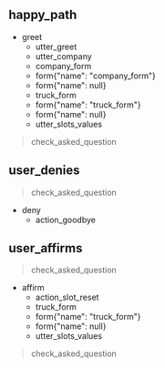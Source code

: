 ## happy_path
* greet
  - utter_greet
  - utter_company
  - company_form
  - form{"name": "company_form"}
  - form{"name": null}
  - truck_form
  - form{"name": "truck_form"}
  - form{"name": null}
  - utter_slots_values
> check_asked_question

## user_denies
> check_asked_question
* deny
    - action_goodbye

## user_affirms
> check_asked_question
* affirm
    - action_slot_reset
    - truck_form
    - form{"name": "truck_form"}
    - form{"name": null}
    - utter_slots_values
> check_asked_question
